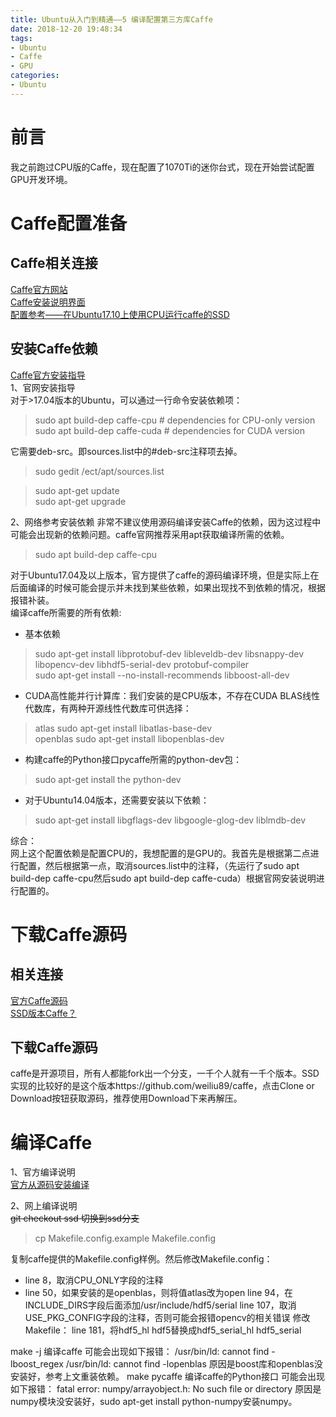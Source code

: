 ```yaml
---
title: Ubuntu从入门到精通——5 编译配置第三方库Caffe
date: 2018-12-20 19:48:34
tags:
- Ubuntu 
- Caffe
- GPU
categories: 
- Ubuntu
---
```


# 前言
我之前跑过CPU版的Caffe，现在配置了1070Ti的迷你台式，现在开始尝试配置GPU开发环境。

# Caffe配置准备  
## Caffe相关连接
[Caffe官方网站](http://caffe.berkeleyvision.org/)  
[Caffe安装说明界面](http://caffe.berkeleyvision.org/install_apt.html)  
[配置参考——在Ubuntu17.10上使用CPU运行caffe的SSD](https://blog.csdn.net/rockwzy/article/details/79155566)

## 安装Caffe依赖  
[Caffe官方安装指导](http://caffe.berkeleyvision.org/installation.html#compilation)   
1、官网安装指导  
对于>17.04版本的Ubuntu，可以通过一行命令安装依赖项：  
>sudo apt build-dep caffe-cpu        # dependencies for CPU-only version
>sudo apt build-dep caffe-cuda       # dependencies for CUDA version

它需要deb-src。即sources.list中的#deb-src注释项去掉。   
>sudo gedit /ect/apt/sources.list   

>sudo apt-get update  
>sudo apt-get upgrade   

2、网络参考安装依赖
非常不建议使用源码编译安装Caffe的依赖，因为这过程中可能会出现新的依赖问题。caffe官网推荐采用apt获取编译所需的依赖。   
>sudo apt build-dep caffe-cpu   

对于Ubuntu17.04及以上版本，官方提供了caffe的源码编译环境，但是实际上在后面编译的时候可能会提示并未找到某些依赖，如果出现找不到依赖的情况，根据报错补装。  
编译caffe所需要的所有依赖:   
- 基本依赖 
>sudo apt-get install libprotobuf-dev libleveldb-dev libsnappy-dev libopencv-dev libhdf5-serial-dev protobuf-compiler    
>sudo apt-get install --no-install-recommends libboost-all-dev    

- CUDA高性能并行计算库：我们安装的是CPU版本，不存在CUDA
BLAS线性代数库，有两种开源线性代数库可供选择：   
>atlas sudo apt-get install libatlas-base-dev   
>openblas sudo apt-get install libopenblas-dev   

- 构建caffe的Python接口pycaffe所需的python-dev包：   
>sudo apt-get install the python-dev   

- 对于Ubuntu14.04版本，还需要安装以下依赖：    
>sudo apt-get install libgflags-dev libgoogle-glog-dev liblmdb-dev   

综合：  
网上这个配置依赖是配置CPU的，我想配置的是GPU的。我首先是根据第二点进行配置，然后根据第一点，取消sources.list中的注释，（先运行了sudo apt build-dep caffe-cpu然后sudo apt build-dep caffe-cuda）根据官网安装说明进行配置的。  

# 下载Caffe源码  
## 相关连接  
[官方Caffe源码](https://github.com/BVLC/caffe)       
[SSD版本Caffe？](https://github.com/weiliu89/caffe)     

## 下载Caffe源码
caffe是开源项目，所有人都能fork出一个分支，一千个人就有一千个版本。SSD实现的比较好的是这个版本https://github.com/weiliu89/caffe，点击Clone or Download按钮获取源码，推荐使用Download下来再解压。   

# 编译Caffe
1、官方编译说明   
[官方从源码安装编译](http://caffe.berkeleyvision.org/installation.html#compilation)    



2、网上编译说明   
~~git checkout ssd 切换到ssd分支~~  
>cp Makefile.config.example Makefile.config  

复制caffe提供的Makefile.config样例。然后修改Makefile.config：    
- line 8，取消CPU_ONLY字段的注释
- line 50，如果安装的是openblas，则将值atlas改为open
line 94，在INCLUDE_DIRS字段后面添加/usr/include/hdf5/serial
line 107，取消USE_PKG_CONFIG字段的注释，否则可能会报错opencv的相关错误
修改Makefile： 
line 181，将hdf5_hl hdf5替换成hdf5_serial_hl hdf5_serial

make -j 编译caffe 
可能会出现如下报错： 
/usr/bin/ld: cannot find -lboost_regex 
/usr/bin/ld: cannot find -lopenblas 
原因是boost库和openblas没安装好，参考上文重装依赖。
make pycaffe 编译caffe的Python接口 
可能会出现如下报错： 
fatal error: numpy/arrayobject.h: No such file or directory 
原因是numpy模块没安装好，sudo apt-get install python-numpy安装numpy。






